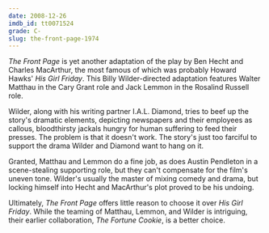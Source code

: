 ```yaml
---
date: 2008-12-26
imdb_id: tt0071524
grade: C-
slug: the-front-page-1974
---
```


_The Front Page_ is yet another adaptation of the play by Ben Hecht and Charles MacArthur, the most famous of which was probably Howard Hawks' <span data-imdb-id="tt0032599">_His Girl Friday_</a>. This Billy Wilder-directed adaptation features Walter Matthau in the Cary Grant role and Jack Lemmon in the Rosalind Russell role.

Wilder, along with his writing partner I.A.L. Diamond, tries to beef up the story's dramatic elements, depicting newspapers and their employees as callous, bloodthirsty jackals hungry for human suffering to feed their presses. The problem is that it doesn't work. The story's just too farciful to support the drama Wilder and Diamond want to hang on it.

Granted, Matthau and Lemmon do a fine job, as does Austin Pendleton in a scene-stealing supporting role, but they can't compensate for the film's uneven tone. Wilder's usually the master of mixing comedy and drama, but locking himself into Hecht and MacArthur's plot proved to be his undoing.

Ultimately, _The Front Page_ offers little reason to choose it over _His Girl Friday_. While the teaming of Matthau, Lemmon, and Wilder is intriguing, their earlier collaboration, <span data-imdb-id="tt0060424">_The Fortune Cookie_</span>, is a better choice.
